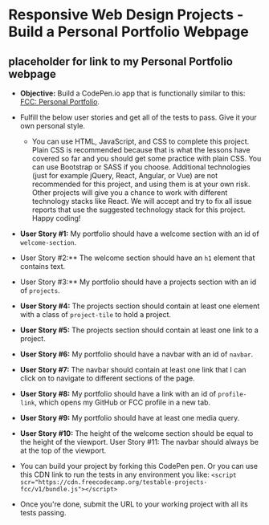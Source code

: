 # Responsive Web Design Projects - Build a Personal Portfolio Webpage  

## placeholder for link to my Personal Portfolio webpage  

* **Objective:** Build a CodePen.io app that is functionally similar to this: [FCC: Personal Portfolio](https://codepen.io/freeCodeCamp/full/zNBOYG).  
* Fulfill the below user stories and get all of the tests to pass. Give it your own personal style.  
  * You can use HTML, JavaScript, and CSS to complete this project. Plain CSS is recommended because that is what the lessons have covered so far and you should get some practice with plain CSS. You can use Bootstrap or SASS if you choose. Additional technologies (just for example jQuery, React, Angular, or Vue) are not recommended for this project, and using them is at your own risk. Other projects will give you a chance to work with different technology stacks like React. We will accept and try to fix all issue reports that use the suggested technology stack for this project. Happy coding!  
  
  
* **User Story #1:** My portfolio should have a welcome section with an id of `welcome-section`.  
* User Story #2:** The welcome section should have an `h1` element that contains text.  
* User Story #3:** My portfolio should have a projects section with an id of `projects`.  
* **User Story #4:** The projects section should contain at least one element with a class of `project-tile` to hold a project.  
* **User Story #5:** The projects section should contain at least one link to a project.  
* **User Story #6:** My portfolio should have a navbar with an id of `navbar`.  
* **User Story #7:** The navbar should contain at least one link that I can click on to navigate to different sections of the page. 
* **User Story #8:** My portfolio should have a link with an id of `profile-link`, which opens my GitHub or FCC profile in a new tab.  
* **User Story #9:** My portfolio should have at least one media query.  
* **User Story #10:** The height of the welcome section should be equal to the height of the viewport.
User Story #11: The navbar should always be at the top of the viewport.  
* You can build your project by forking this CodePen pen. Or you can use this CDN link to run the tests in any environment you like: `<script scr="https://cdn.freecodecamp.org/testable-projects-fcc/v1/bundle.js"></script>`  
* Once you're done, submit the URL to your working project with all its tests passing.
